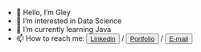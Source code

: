 - 👋 Hello, I’m Gley
- 👀 I’m interested in Data Science
- 🌱 I’m currently learning Java
- 📫 How to reach me: <button><a href="https://linkedin.com/in/gleymatia">Linkedin</a></button> / <button><a href="https://gley.com.br">Portfolio</a></button> / <button><a href="mailto:mattiasreall@gmail.com">E-mail</a></button>

<!---
GleyMatia/GleyMatia is a ✨ special ✨ repository because its `README.md` (this file) appears on your GitHub profile.
You can click the Preview link to take a look at your changes.
--->
